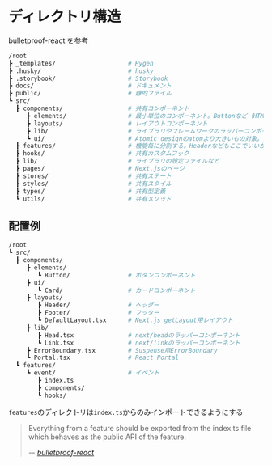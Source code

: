 # ディレクトリ構造

bulletproof-react を参考

```sh
/root
┣ _templates/                    # Hygen
┣ .husky/                        # husky
┣ .storybook/                    # Storybook
┣ docs/                          # ドキュメント
┣ public/                        # 静的ファイル
┗ src/
  ┣ components/                  # 共有コンポーネント
     ┣ elements/                 # 最小単位のコンポーネント。Buttonなど（HTMLエレメント一つで表現できる単位を推奨）
     ┣ layouts/                  # レイアウトコンポーネント
     ┣ lib/                      # ライブラリやフレームワークのラッパーコンポーネント
     ┗ ui/                       # Atomic designのatomより大きいもの対象。共有コンポーネントなので大きいくても"生体"ぐらいが限度
  ┣ features/                    # 機能毎に分割する。Headerなどもここでいいかも
  ┣ hooks/                       # 共有カスタムフック
  ┣ lib/                         # ライブラリの設定ファイルなど
  ┣ pages/                       # Next.jsのページ
  ┣ stores/                      # 共有ステート
  ┣ styles/                      # 共有スタイル
  ┣ types/                       # 共有型定義
  ┗ utils/                       # 共有メソッド
```

## 配置例

```sh
/root
┗ src/
  ┣ components/
     ┣ elements/
        ┗ Button/                # ボタンコンポーネント
     ┣ ui/
        ┗ Card/                  # カードコンポーネント
     ┣ layouts/
        ┣ Header/                # ヘッダー
        ┣ Footer/                # フッター
        ┗ DefaultLayout.tsx      # Next.js getLayout用レイアウト
     ┣ lib/
        ┣ Head.tsx               # next/headのラッパーコンポーネント
        ┗ Link.tsx               # next/linkのラッパーコンポーネント
     ┣ ErrorBoundary.tsx         # Suspense用ErrorBoundary
     ┗ Portal.tsx                # React Portal
  ┗ features/
     ┗ event/                    # イベント
        ┣ index.ts
        ┣ components/
        ┗ hooks/
```

`features`のディレクトリは`index.ts`からのみインポートできるようにする

> Everything from a feature should be exported from the index.ts file which behaves as the public API of the feature.
>
> -- <cite>[bulletproof-react](https://github.com/alan2207/bulletproof-react/blob/master/docs/project-structure.md)</cite>
